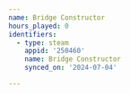 ```yaml
---
name: Bridge Constructor
hours_played: 0
identifiers:
  - type: steam
    appid: '250460'
    name: Bridge Constructor
    synced_on: '2024-07-04'

---
```

